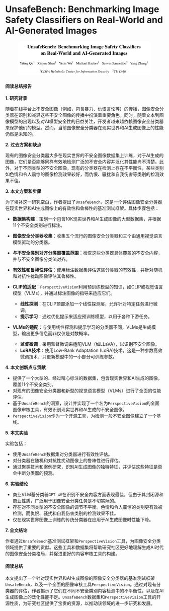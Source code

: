 # UnsafeBench: Benchmarking Image Safety Classifiers on Real-World and AI-Generated Images

<figure><img src="../.gitbook/assets/image (5) (1) (1) (1) (1) (1) (1).png" alt=""><figcaption></figcaption></figure>

#### 阅读总结报告

**1. 研究背景**

随着在线平台上不安全图像（例如，包含暴力、仇恨言论等）的传播，图像安全分类器在识别和减轻这些不安全图像的传播中扮演着重要角色。同时，随着文本到图像模型的出现以及对AI模型安全性的日益关注，开发者越来越依赖图像安全分类器来保护他们的模型。然而，当前图像安全分类器在现实世界和AI生成图像上的性能仍然是未知的。

**2. 过去方案和缺点**

现有的图像安全分类器大多在现实世界的不安全图像数据集上训练，对于AI生成的图像，它们是否能够同样有效地检测广泛的不安全内容并泛化其性能尚不清楚。此外，对于不同类型的不安全图像，现有的分类器在检测上存在不平衡性，某些类别如色情和令人震惊的图像检测效果较好，而仇恨、骚扰和自我伤害等类别的检测效果不佳。

**3. 本文方案和步骤**

为了填补这一研究空白，作者提出了`UnsafeBench`，这是一个评估图像安全分类器在现实世界和AI生成图像上的有效性和鲁棒性的基准测试框架。具体步骤包括：

* **数据集构建**：策划一个包含10K现实世界和AI生成图像的大型数据集，并根据11个不安全类别进行标注。
* **图像安全分类器收集**：收集五个流行的图像安全分类器和三个由通用视觉语言模型驱动的分类器。
* **与不安全类别对齐分类器覆盖范围**：检查这些分类器具体覆盖的不安全内容，并与不安全图像分类法对齐。
* **有效性和鲁棒性评估**：使用标注数据集评估这些分类器的有效性，并针对随机和对抗性扰动图像评估其鲁棒性。



* **CLIP的适配**：`PerspectiveVision`利用预训练模型的知识，如CLIP或视觉语言模型（VLMs），并通过标注图像的指导来适应它们。
  * **线性探测**：在CLIP顶部添加一个线性探测层，允许针对特定任务进行微调。
  * **提示学习**：通过优化提示来适应预训练模型，以用于各种下游任务。
* **VLMs的适配**：与使用线性探测和提示学习的分类器不同，VLMs是生成模型，输出更多信息而非仅仅是对数概率。
  * **监督微调**：采用监督微调来适配VLM（如LLaVA），以识别不安全图像。
  * **LoRA技术**：使用Low-Rank Adaptation (LoRA)技术，这是一种参数高效微调技术，只更新模型中的一小部分可训练参数。



**4. 本文创新点与贡献**

* 提供了一个大型的、经过精心标注的数据集，包含现实世界和AI生成的图像，覆盖11个不安全类别。
* 对现有的图像安全分类器和新型的视觉语言模型（VLMs）进行了全面的性能评估。
* 基于`UnsafeBench`的洞察，设计并实现了一个名为`PerspectiveVision`的全面图像审核工具，有效识别现实世界和AI生成的不安全图像。
* `PerspectiveVision`作为一个开源工具，为检测一般不安全图像建立了一个基线。

**5. 本文实验**

实验包括：

* 使用`UnsafeBench`数据集对分类器进行有效性评估。
* 对分类器在随机和对抗性扰动图像上的鲁棒性进行评估。
* 通过聚类技术和案例研究，识别AI生成图像的独特特征，并评估这些特征是否会中断分类器的预测。

**6. 实验结论**

* 商业VLM基分类器`GPT-4V`在识别不安全内容方面表现最佳，但由于其封闭源和商业性质，广泛用于图像安全分类任务是不切实际的。
* 存在对不同类型的不安全图像的调节不平衡。色情和令人震惊的类别更有效被检测，而仇恨、骚扰和自我伤害类别的检测效果不佳。
* 仅在现实世界图像上训练的传统分类器在应用于AI生成图像时性能下降。

**7. 全文结论**

作者通过`UnsafeBench`基准测试框架和`PerspectiveVision`工具，为图像安全分类领域提供了重要的贡献。这些工具和数据集将帮助研究社区更好地理解生成AI时代的图像安全分类格局，并促进更好的内容审核工具的构建。

#### 阅读总结

本文提出了一个针对现实世界和AI生成图像的图像安全分类器的基准测试框架`UnsafeBench`，以及一个全面的图像审核工具`PerspectiveVision`。通过对现有分类器的评估，作者揭示了它们在不同不安全类别内容检测中的不平衡性，以及在AI生成图像上的泛化性能不足。`UnsafeBench`数据集和`PerspectiveVision`工具的开源性质，为研究社区提供了宝贵的资源，以推动该领域的进一步研究和发展。
